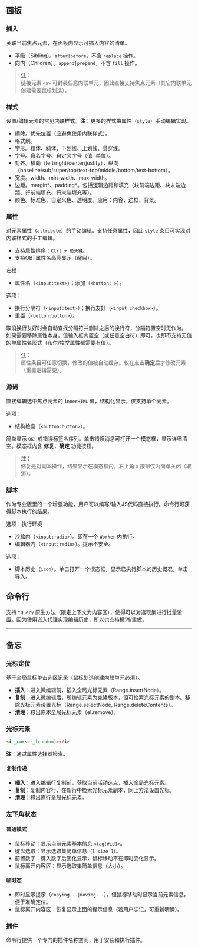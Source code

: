 ## 面板

### 插入

关联当前焦点元素，在面板内显示可插入内容的清单。

- 平级（Sibling）。`after|before`，不含 `replace` 操作。
- 向内（Children）。`append|prepend`，不含 `fill` 操作。

> **注：**<br>
> 链接元素 `<a>` 可封装任意内联单元，因此直接支持焦点元素（其它内联单元创建需要鼠标划选）。


### 样式

设置/编辑元素的常见内联样式。**注**：更多的样式由属性（`style`）手动编辑实现。

- 擦除。优先位置（应避免使用内联样式）。
- 格式刷。
- 字形。粗体、斜体、下划线、上划线、贯穿线。
- 字号。命名字号、自定义字号（值+单位）。
- 对齐。横向（left/right/center/justify），纵向（baseline/sub/super/top/text-top/middle/bottom/text-bottom）。
- 宽度。width、min-width、max-width。
- 边距。margin*、padding*。包括逻辑边距和填充（块前端边距、块末端边距、行前端填充、行末端填充等）。
- 颜色。标准色、自定义色、透明度。应用：内容、边框、背景。



### 属性

对元素属性（`attribute`）的手动编辑。支持任意属性，因此 `style` 条目可实现对内联样式的手工编辑。

- 支持属性排序：`Ctrl + 箭头键`。
- 支持OBT属性名高亮显示（醒目）。

左栏：

- 属性名（`<input:text>`）；添加（`<button:+>`）。

选项：

- 换行分隔符（`<input:text>`）；换行友好（`<input:checkbox>`）。
- 重置（`<botton:botton>`）。

取消换行友好时会自动查找分隔符并删除之后的换行符，分隔符置空时无作为。
如果需要移除属性本身，值输入框内置空（或任意空白符）即可，也即不支持无值的单属性名形式（布尔/枚举属性都需要有值）。

> **注：**<br>
> 属性条目可任意切换，修改的值被自动缓存。仅在点击**确定**后才修改元素（重置逻辑需要）。


### 源码

直接编辑选中焦点元素的 `innerHTML` 值，结构化显示。仅支持单个元素。

选项：

- 结构检查（`<button:button>`）。

简单显示 `OK!` 或错误标签名序列。单击错误消息可打开一个模态框，显示详细清空。模态框内含 **修复**，**确定** 功能按钮。

> **注：**<br>
> 修复是对副本操作，结果显示在模态框内。右上角 `x` 按钮仅为简单关闭（取消）。


### 脚本

作为专业版里的一个增强功能，用户可以编写/输入JS代码直接执行。命令行可获得脚本执行的结果。

选项：执行环境

- 沙盒内（`<input:radio>`）。即在一个 `Worker` 内执行。
- 编辑器内（`<input:radio>`）。提示不安全。

选项：

- 脚本历史（`icon`）。单击打开一个模态框，显示已执行脚本的历史概况。单击导入。



## 命令行

支持 `tQuery` 原生方法（限定上下文为内容区），使得可以对选取集进行批量设置。因为使用嵌入代理实现编辑历史，所以也支持撤消/重做。


------------------------------------------------------------------------------


## 备忘

### 光标定位

基于全局鼠标单击选区记录（鼠标划选创建内联单元必须）。

- **插入**：进入微编辑前，插入全局光标元素（Range.insertNode）。
- **复制**：进入微编辑后，所编辑元素为克隆版本，但可检索光标元素的副本。移除光标元素设置光标（Range.selectNode, Range.deleteContents）。
- **清理**：移出原本全局光标元素（el.remove）。


### 光标元素

```html
<i _cursor_[random]></i>
```

**注**：通过属性选择器检索。


#### 复制传递

- **插入**：进入编辑行复制前，获取当前活动选点，插入全局光标元素。
- **复制**：复制内容行，在新行中检索光标元素副本，同上方法设置光标。
- **清理**：移出原行全局光标元素。


### 左下角状态

#### 普通模式

- 鼠标移动：显示当前元素基本信息 `<tag[#id]>`。
- 键盘选取：显示选取集简单信息（`[ size ]`）。
- 前置数字：键入数字后固化显示，鼠标移动不在即时变化显示。
- 鼠标离开内容区：显示选取集简单信息（大小）。


#### 临时态

- 即时显示提示（`copying...|moving...`）。但鼠标移动时显示当前元素信息，便于准确定位。
- 鼠标离开内容区：恢复显示上面的提示信息（若用户忘记，可重新明确）。


### 插件

命令行提供一个专门的插件名称空间，用于安装和执行插件。
